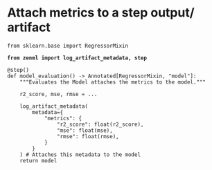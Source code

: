 # Attach metrics to a step output/ artifact

<pre class="language-python"><code class="lang-python">from sklearn.base import RegressorMixin

<strong>from zenml import log_artifact_metadata, step
</strong>
@step()
def model_evaluation() -> Annotated[RegressorMixin, "model"]:
    """Evaluates the Model attaches the metrics to the model."""

    r2_score, mse, rmse = ...

    log_artifact_metadata(
        metadata={
            "metrics": {
                "r2_score": float(r2_score),
                "mse": float(mse),
                "rmse": float(rmse),
            }
        }
    ) # Attaches this metadata to the model
    return model
</code></pre>
